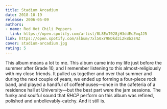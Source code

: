 ```yaml
---
title: Stadium Arcadium
date: 2018-10-19
release: 2006-05-09
authors:
- name: Red Hot Chili Peppers
  link: https://open.spotify.com/artist/0L8ExT028jH3ddEcZwqJJ5
link: https://open.spotify.com/album/7xl50xr9NDkd3i2kBbzsNZ
cover: stadium-arcadium.jpg
rating: 5
---
```


This album means a lot to me. This album came into my life just before the summer after Grade 10, and I remember listening to this almost-religiously with my close friends. It pulled us together and over that summer and during the next couple of years, we ended up forming a four-piece rock band, and played a handful of coffeehouses—once in the cafeteria of a residence hall at University—but the best part were the jam sessions. The funky and soulful sound that *RHCP* perform on this album was refined, polished and unbelievably-catchy. And it still is.
